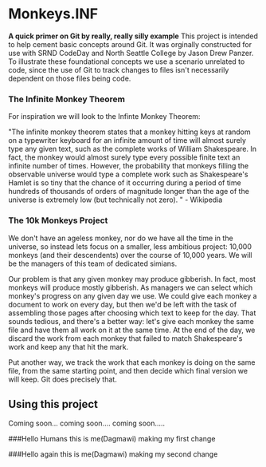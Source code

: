 # Monkeys.INF
**A quick primer on Git by really, really silly example**
This project is intended to help cement basic concepts around Git. It was orginally constructed for use with SRND CodeDay and North Seattle College by Jason Drew Panzer. To illustrate these foundational concepts we use a scenario unrelated to code, since the use of Git to track changes to files isn't necessarily dependent on those files being code.

### The Infinite Monkey Theorem
For inspiration we will look to the Infinte Monkey Theorem:

"The infinite monkey theorem states that a monkey hitting keys at random on a typewriter keyboard for an infinite amount of time will almost surely type any given text, such as the complete works of William Shakespeare. In fact, the monkey would almost surely type every possible finite text an infinite number of times. However, the probability that monkeys filling the observable universe would type a complete work such as Shakespeare's Hamlet is so tiny that the chance of it occurring during a period of time hundreds of thousands of orders of magnitude longer than the age of the universe is extremely low (but technically not zero). " - Wikipedia

### The 10k Monkeys Project
We don't have an ageless monkey, nor do we have all the time in the universe, so instead lets focus on a smaller, less ambitious project: 10,000 monkeys (and their descendents) over the course of 10,000 years. We will be the managers of this team of dedicated simians. 

Our problem is that any given monkey may produce gibberish. In fact, most monkeys will produce mostly gibberish. As managers we can select which monkey's progress on any given day we use. We could give each monkey a document to work on every day, but then we'd be left with the task of assembling those pages after choosing which text to keep for the day. That sounds tedious, and there's a better way: let's give each monkey the same file and have them all work on it at the same time. At the end of the day, we discard the work from each monkey that failed to match Shakespeare's work and keep any that hit the mark. 

Put another way, we track the work that each monkey is doing on the same file, from the same starting point, and then decide which final version we will keep. Git does precisely that.

## Using this project

Coming soon...
coming soon....
coming soon.....

###Hello Humans this is me(Dagmawi) making my first change

###Hello again this is me(Dagmawi) making my second change
